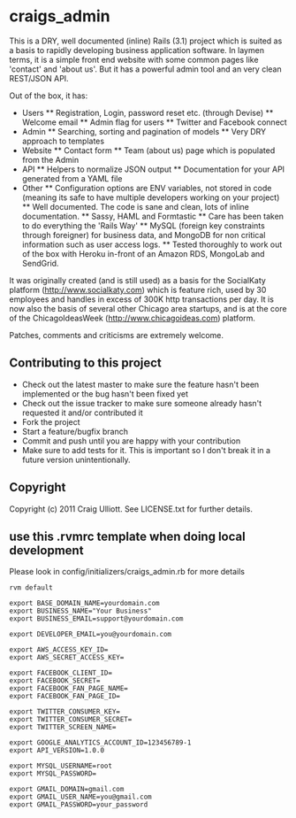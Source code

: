craigs_admin
============

This is a DRY, well documented (inline) Rails (3.1) project which is suited as a basis to rapidly developing business application software.  In laymen terms, it is a simple front end website with some common pages like 'contact' and 'about us'.  But it has a powerful admin tool and an very clean REST/JSON API.

Out of the box, it has:

* Users
** Registration, Login, password reset etc. (through Devise)
** Welcome email
** Admin flag for users
** Twitter and Facebook connect
* Admin
** Searching, sorting and pagination of models
** Very DRY approach to templates
* Website
** Contact form
** Team (about us) page which is populated from the Admin
* API
** Helpers to normalize JSON output
** Documentation for your API generated from a YAML file
* Other
** Configuration options are ENV variables, not stored in code (meaning its safe to have multiple developers working on your project)
** Well documented.  The code is sane and clean, lots of inline documentation.
** Sassy, HAML and Formtastic
** Care has been taken to do everything the 'Rails Way'
** MySQL (foreign key constraints through foreigner) for business data, and MongoDB for non critical information such as user access logs.
** Tested thoroughly to work out of the box with Heroku in-front of an Amazon RDS, MongoLab and SendGrid.

It was originally created (and is still used) as a basis for the SocialKaty platform (http://www.socialkaty.com) which is feature rich, used by 30 employees and handles in excess of 300K http transactions per day.  It is now also the basis of several other Chicago area startups, and is at the core of the ChicagoIdeasWeek (http://www.chicagoideas.com) platform.

Patches, comments and criticisms are extremely welcome.

Contributing to this project
----------------------------
 
* Check out the latest master to make sure the feature hasn't been implemented or the bug hasn't been fixed yet
* Check out the issue tracker to make sure someone already hasn't requested it and/or contributed it
* Fork the project
* Start a feature/bugfix branch
* Commit and push until you are happy with your contribution
* Make sure to add tests for it. This is important so I don't break it in a future version unintentionally.

Copyright
---------

Copyright (c) 2011 Craig Ulliott. See LICENSE.txt for
further details.

use this .rvmrc template when doing local development
-----------------------------------------------------

Please look in config/initializers/craigs_admin.rb for more details

    rvm default
    
    export BASE_DOMAIN_NAME=yourdomain.com
    export BUSINESS_NAME="Your Business"
    export BUSINESS_EMAIL=support@yourdomain.com
    
    export DEVELOPER_EMAIL=you@yourdomain.com
    
    export AWS_ACCESS_KEY_ID=
    export AWS_SECRET_ACCESS_KEY=
    
    export FACEBOOK_CLIENT_ID=
    export FACEBOOK_SECRET=
    export FACEBOOK_FAN_PAGE_NAME= 
    export FACEBOOK_FAN_PAGE_ID= 
    
    export TWITTER_CONSUMER_KEY=
    export TWITTER_CONSUMER_SECRET=
    export TWITTER_SCREEN_NAME=
    
    export GOOGLE_ANALYTICS_ACCOUNT_ID=123456789-1
    export API_VERSION=1.0.0
    
    export MYSQL_USERNAME=root
    export MYSQL_PASSWORD=
    
    export GMAIL_DOMAIN=gmail.com
    export GMAIL_USER_NAME=you@gmail.com
    export GMAIL_PASSWORD=your_password



